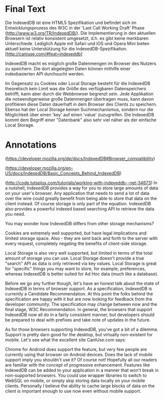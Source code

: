 # Final Text
Die IndexedDB ist eine HTML5 Spezifikation und befindet sich im Entwicklungsprozess des W3C in der 'Last Call Working Draft' Phase (http://www.w3.org/TR/IndexedDB/). Die Implementierung in den aktuellen Browsern ist relativ konsistent umgesetzt, d.h. es gibt keine merkbaren Unterschiede. Lediglich Apple mit Safari und iOS und Opera Mini bieten aktuell keine Unterstützung für die IndexedDB-Spezifikation.[http://caniuse.com/#feat=indexeddb]

IndexedDB macht es möglich große Datenmengen im Browser des Nutzers zu speichern. Die dort abgelegten Daten können mithilfe einer indexbasierten API durchsucht werden.

Im Gegensatz zu Cookies oder Local Storage besteht für die IndexedDB theoretisch kein Limit was die Größe des verfügbaren Datenspeichers betrifft, kann aber durch die Webbrowser begrenzt sein. Jede Applikation die notwendigerweise große Datenmengen übertragen muss, kann davon profitieren diese Daten dauerhaft in dem Browser des Clients zu speichern. Ebenso hat der Local Storage keinen Suchmechanismus, sondern nur die Möglichkeit über einen 'key' auf einen 'value' zuzugreifen. Die IndexedDB kommt dem Begriff einer "Datenbank" also sehr viel näher als der einfache Local Storage.

# Annotations

(https://developer.mozilla.org/de/docs/IndexedDB#Browser_compatibility)

(https://developer.mozilla.org/en-US/docs/IndexedDB/Basic_Concepts_Behind_IndexedDB)

(http://code.tutsplus.com/tutorials/working-with-indexeddb--net-34673)
In a nutshell, IndexedDB provides a way for you to store large amounts of data on your user's browser. Any application that needs to send a lot of data over the wire could greatly benefit from being able to store that data on the client instead. Of course storage is only part of the equation. IndexedDB also provides a powerful indexed based searching API to retrieve the data you need.

You may wonder how IndexedDB differs from other storage mechanisms?

Cookies are extremely well supported, but have legal implications and limited storage space. Also - they are sent back and forth to the server with every request, completely negating the benefits of client-side storage.

Local Storage is also very well supported, but limited in terms of the total amount of storage you can use. Local Storage doesn't provide a true "search" API as data is only retrieved via key values. Local Storage is great for "specific" things you may want to store, for example, preferences, whereas IndexedDB is better suited for Ad Hoc data (much like a database).

Before we go any further though, let's have an honest talk about the state of IndexedDB in terms of browser support. As a specification, IndexedDB is currently a Candidate Recommendation. At this point the folks behind the specification are happy with it but are now looking for feedback from the developer community. The specification may change between now and the final stage, W3C Recommendation. In general, the browsers that support IndexedDB now all do in a fairly consistent manner, but developers should be prepared to deal with prefixes and take note of updates in the future.

As for those browsers supporting IndexedDB, you've got a bit of a dilemma. Support is pretty darn good for the desktop, but virtually non-existent for mobile. Let's see what the excellent site CanIUse.com says:

Chrome for Android does support the feature, but very few people are currently using that browser on Android devices. Does the lack of mobile support imply you shouldn't use it? Of course not! Hopefully all our readers are familiar with the concept of progressive enhancement. Features like IndexedDB can be added to your application in a manner that won't break in non-supported browsers. You could use wrapper libraries to switch to WebSQL on mobile, or simply skip storing data locally on your mobile clients. Personally I believe the ability to cache large blocks of data on the client is important enough to use now even without mobile support.
